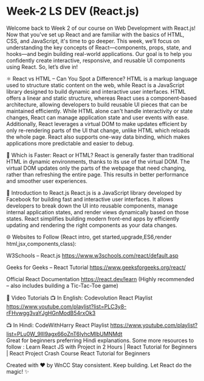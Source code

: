 <h1>Week-2 LS DEV (React.js)</h1>
Welcome back to Week 2 of our course on Web Development with React.js! Now that you've set up React and are familiar with the basics of HTML, CSS, and JavaScript, it's time to go deeper. This week, we’ll focus on understanding the key concepts of React—components, props, state, and hooks—and begin building real-world applications.
Our goal is to help you confidently create interactive, responsive, and reusable UI components using React.
So, let’s dive in!

⚛️ React vs HTML – Can You Spot a Difference?
HTML is a markup language used to structure static content on the web, while React is a JavaScript library designed to build dynamic and interactive user interfaces. HTML offers a linear and static structure, whereas React uses a component-based architecture, allowing developers to build reusable UI pieces that can be maintained efficiently. While HTML alone can't handle interactivity or state changes, React can manage application state and user events with ease. Additionally, React leverages a virtual DOM to make updates efficient by only re-rendering parts of the UI that change, unlike HTML which reloads the whole page. React also supports one-way data binding, which makes applications more predictable and easier to debug.

🚀 Which is Faster: React or HTML?
React is generally faster than traditional HTML in dynamic environments, thanks to its use of the virtual DOM. The virtual DOM updates only the parts of the webpage that need changing, rather than refreshing the entire page. This results in better performance and smoother user experiences.

🧠 Introduction to React.js
React.js is a JavaScript library developed by Facebook for building fast and interactive user interfaces. It allows developers to break down the UI into reusable components, manage internal application states, and render views dynamically based on those states.
React simplifies building modern front-end apps by efficiently updating and rendering the right components as your data changes.

🌐 Websites to Follow (React intro, get started,upgrade,ES6,render html,jsx,components,class):

W3Schools – React.js
 https://www.w3schools.com/react/default.asp 


Geeks for Geeks – React Tutorial
https://www.geeksforgeeks.org/react/


Official React Documentation
https://react.dev/learn	
 (Highly recommended – also includes building a Tic-Tac-Toe game)




🎥 Video Tutorials 
📺 In English:
Codevolution React Playlist
https://www.youtube.com/playlist?list=PLC3y8-rFHvwgg3vaYJgHGnModB54rxOk3	


📺 In Hindi:
CodeWithHarry React Playlist
https://www.youtube.com/playlist?list=PLu0W_9lII9agx66oZnT6IyhcMIbUMNMdt	
 Great for beginners preferring Hindi explanations.
Some more resources to follow : Learn React JS with Project in 2 Hours  | React Tutorial for Beginners | React Project Crash Course React Tutorial for Beginners

Created with ❤️ by WnCC
 Stay consistent. Keep building. Let React do the magic! ✨
